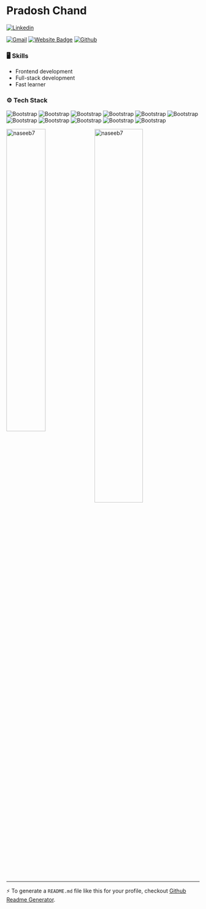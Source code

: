 # Pradosh Chand



[![Linkedin](https://img.shields.io/badge/-LinkedIn-blue?style=flat&logo=Linkedin&logoColor=white)](https://www.linkedin.com/in/https://www.linkedin.com/in/pradosh-chand-4b209027a/)

[![Gmail](https://img.shields.io/badge/-Gmail-c14438?style=flat&logo=Gmail&logoColor=white)](mailto:chandpradosh7@gmail.com)
[![Website Badge](https://img.shields.io/badge/-Website-c14438?style=flat&logo=Google-Chrome&logoColor=white&link=https://funny-lokum-4eeb88.netlify.app/)](https://funny-lokum-4eeb88.netlify.app/)
[![Github](https://img.shields.io/github/followers/naseeb7?label=Follow&style=social)](https://github.com/naseeb7)




### 🖥 Skills

- Frontend development
- Full-stack development
- Fast learner
### ⚙️ Tech Stack

![Bootstrap](https://img.shields.io/badge/-React-05122A?style=for-the-badge&logo=React&color=353535) ![Bootstrap](https://img.shields.io/badge/-JavaScript-05122A?style=for-the-badge&logo=JavaScript&color=353535) ![Bootstrap](https://img.shields.io/badge/-TailwindCSS-05122A?style=for-the-badge&logo=TailwindCSS&color=353535) ![Bootstrap](https://img.shields.io/badge/-MUI-05122A?style=for-the-badge&logo=MUI&color=353535) ![Bootstrap](https://img.shields.io/badge/-html5-05122A?style=for-the-badge&logo=html5&color=353535) ![Bootstrap](https://img.shields.io/badge/-css3-05122A?style=for-the-badge&logo=css3&color=353535) ![Bootstrap](https://img.shields.io/badge/-node.js-05122A?style=for-the-badge&logo=node.js&color=353535) ![Bootstrap](https://img.shields.io/badge/-express-05122A?style=for-the-badge&logo=express&color=353535) ![Bootstrap](https://img.shields.io/badge/-Python-05122A?style=for-the-badge&logo=Python&color=353535) ![Bootstrap](https://img.shields.io/badge/-MongoDB-05122A?style=for-the-badge&logo=MongoDB&color=353535) ![Bootstrap](https://img.shields.io/badge/-Visual%20Studio%20Code-05122A?style=for-the-badge&logo=Visual-Studio-Code&color=353535)

<div>
  <img width="45%" align="left" src="https://github-readme-stats.vercel.app/api/top-langs?username=naseeb7&show_icons=true&locale=en&layout=compact" alt="naseeb7" />
  <img width="50%"  src="https://github-readme-streak-stats.herokuapp.com/?user=naseeb7&" alt="naseeb7" />
</div>


---
:zap: To generate a `README.md` file like this for your profile, checkout [Github Readme Generator](https://hejazizo-github-profile-readme-srcstreamlit-app-i6skm7.streamlit.app/).
